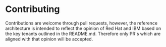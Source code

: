 # Contributing

Contributions are welcome through pull requests, however, the reference architecture
is intended to reflect the opinion of Red Hat and IBM based on the key tenants
outlined in the README.md. Therefore only PR's which are aligned with that
opinion will be accepted.
